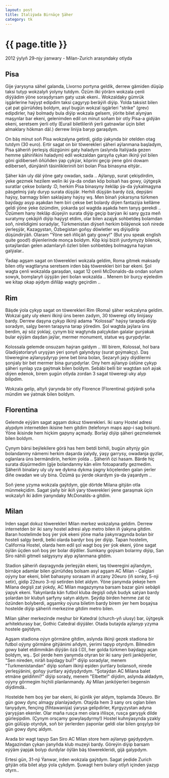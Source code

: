 ```yaml
---
layout: post
title: Italiýada Birnäçe Şäher
category: tk
---
```


{{ page.title }}
================

<p class="meta">2012 ýylyň 29-njy ýanwary - Milan-Zurich arasyndaky otlyda</p>

Pisa
----

Gije ýarysyna sähel galanda, Livorno portyna geldik, derrew gämiden düşüp taksi
tutyp wokzalyň ýolyny tutdym. Özüm ilki ýörärn wokzala çenli diýýädim ýöne
soraşdyrsam gaty uzak ekeni.. Wokzaldaky gümrük işgärlerine haýyşt edipdim taksi
çagyryp beräýiň diýip. Ýolda taksist bilen çat pat gürrüňdeş boldym, asyl bugün
wokzal işgärleri "strike" (grev) edipdirler, haý bolmady bula diýip wokzala
gelsem, ýörite bilet alynýan maşynlar bar ekeni, gelenimden edil on minut soňam
bir otly Pisa-a gidýän ekeni, seretsem ýerli otly (Eurail biletlileriň ýerli
gatnawlar üçin bilet almaklary hökman däl.) derrew liniýa baryp garaşdym.

On bäş minut soň Pisa wokzalyna getirdi, gidip ýakynda bir otelden otag tutdym
(30 euro).  Ertir sagat on bir töwerekleri şäheri aýlanmana başladym, Pisa
şäheriň ýerleşiş düzgünini gaty haladym (aslynda Italiýada gezen hemme
şähiriňkini haladym) edil wokzaldan garşyňa çykan ilkinji ýol bilen göni
gidiberseň öňüňden ýap çykýar, köprini geçip ýene göni dowam ediberseň, dünýäniň
täsinlikleriniň biri bolan Pisa binasyna eltýär..

Şäher kän uly däl ýöne gaty owadan, sada .. Aýlanyp, surat çekişdirdim, ýeke
gezmek hezilem welin iki ýa-da ondan köp bolsaň has gowy, üýtgeşik suratlar
çekse bolardy :D, herkim Pisa binasyny itekläp ýa-da ýykalmagyna päsgelmiş ýaly
duryp surata düşýär. Herhili düşýän bardy özä, depýäni haýsy, barmagy bilen
saklaýany haýsy wş. Men binaň ýokarsyna türkmen baýdagy asyp aşakdan hem biri
çekse bet bolardy diýen fantaziýa kelläme geldi ýöne ýeke özümdim, ýokarda şol
wagtda aşakda hem tanyş gerekdi .. Özümem hany itekläp düşeýin surata diýip
geçip barýan iki sany gyza meň suratymy çekäýiň diýip haýyşt etdim, olar bilen
azajyk sohbetdeş bolamdan soň, nirelidigimi soradylar, Türkmenistan diýseň
herkim biläýenok soň nirede ýerleşýär, Kazagystan, Özbegistan goňşy döwletler wş
diýişdirip düşündirýäň. Olaram "Ýöne seň iňliçäň gaty gowy!" (But you speak
english quite good!) diýenlerinde monça boldym.  Köp kişi biziň ýurdymyzy
bilenok, şotaýlardan gelen adamlaryň özleri bilen sohbetdeş bolmagyna haýran
galýalar..

Ýadap agşam sagat on töwerekleri wokzala geldim, Roma gitmek maksady bilen otly
wagtlaryna seretsem irden bäş töwerekleri biri bar ekeni. Şol wagta çenli
wokzalda garaşdan, sagat 12 çenli McDonalds-da ondan soňam sowyk, bomşlaryň
üýşýän ýeri bolan wokzalda .. Menem bir burçy eýeledim we kitap okap aýdym
diňläp wagty geçirdim ..

Rim
----

Bäşde ýola çykyp sagat on töwerekleri Rim (Roma) şäher wokzalyna geldim. Wokzal
gaty uly ekeni ilkinji üns beren zadym, 30 töweregi otly liniýasy bardy. Derrew
daşyna çykyp ilkinji adama "Kolossal" haýsy tarapda diýip soradym, salgy beren
tarapyna tarap ýöredim. Şol wagtda jaýlara üns berdim, aý söz ýoklaý, çynym biz
wagtynda palçykdan galalar gurýakak bular eýýäm daşdan jaýlar, mermer monument,
statue wş gurypdyrlar.

Kolossala gelemde onsuzam haýran galdym .. Wi birem, Kolossal, hol bara
Gladiýatorlaryň uryşýan ýeri şonyň galyndysy (surat goýmakçy). Daş töweregine
aýlanyşdyryp ýene bet bina bolan, Sezaryň jaýy diýdilermi şonýaly bir bet mermer
bina gurypdyrlar. Ony hem aýlanyp üstüne çykyp şäheri synlap yza gaýtmak bilen
boldym. Sebäbi belli bir wagtdan soň aýak diýen edenok, birem şugün otlyda
zordan 3 sagat töweregi uky alyp bilipdim.

Wokzala gelip, altyň ýarynda bir otly Florence (Florentina) gidýärdi şoňa mündim
we ýatmak bilen boldym.

Florentina
----------

Gelemde eýýäm sagat agşam dokuz töwerekleri. Iki sany Hostel adresi alypdym
internetden ikisine hem gitdim (telefonyn maps app-i sag bolsyn). Ýöne ikisinde
hem hiçkim gapyny açmady. Borlaý diýip şäheri gezmelemek bilen boldym.

Çynym bärsi beýlekilere görä has hem betdi birhili, bugün altynjy gün bolandanmy
nämemi herkim daşarda ýalydy, ýaşy garrysy, owadanja gyzlar, oglanlara üns
bermändirin, herkim ýolda .. Şäheriň özi hasam.  Bärde hiç surata düşürmedim
(gije bolandanmy kän elim fotoaparatly gezmedim. Şäheriň binalary uly uly we
dykma dykma ýagny köçelerden galan ýerler diňe owadan we uly bina. Özümä şu
ýerde okardym ýa-da ýaşardym ..

Soň ýene yzyma wokzala gaýtdym, gije dörtde Milana gitýän otla münmekçidim.
Sagat ýaňy bir ikiň ýary töwerekleri ýene garaşmak üçin wokzalyň iki ädim
ýanyndaky McDonalds-a gitdim.

Milan
------

Irden sagat dokuz töwerekleri Milan merkez wokzalyna geldim. Derrew internetden
bir iki sany hostel adresi alyp metro bilen iň ýakyna gitdim. Baran hostelimde
boş ýer ýok ekeni ýöne maňa ýakynragynda bolan bir hosteli salgy berdi, belki
olarda bardyr boş ýer diýip. Tapan hostelim, California Hostel, olarda hem edil
şol wagt boş ýer ýok ekeni, ýöne sagat öýlän üçden soň boş ýer bolar diýdiler.
Sumkany goýsam bolarmy diýip, San Siro nähili gitmeli salgysyny alyp aýlanmana
gitdim.

Stadion şäheriň daşragynda ýerleşýän ekeni, taş töweregini aýlandym, birnäçe
adamlar bilen gürrüňdeş bolsam asyl agşam AC Milan - Caiglari oýyny bar ekeni,
bilet bahasyny sorasam iň arzany 20euro (iň sonky, 5-nji setir), gidip 22euro
3-nji setirden bilet aldym. Ýöne ýanymda ýekeje hem Milana degişli zat ýokdy, AC
Milan magazynyna barsam bazar güni sebäpli ýapyk ekeni. Ýakynlarda kän futbol
kluba degişli odyk budyk satýan bardy şolardan bir klubyň şarfyny satyn aldym.
Şeýdip birden hemme zat öz özünden bolyberdi, agşamky oýuna biletim bardy birem
ýer hem boşaýsa hostelde diýip şäheriň merkezine gitdim metro bilen.

Milan şäher merkezinde meşhur bir Katedral (church-yň ulusy) bar, üýtgeşik
arhitekturasy bar, Gothic Catedral diýýäler. Otada butaýda aýlanyp yzyma hostele
gaýtdym.

Agşam stadiona oýyn görmäne gitdim, aslynda ilkinji gezek stadiona bir futbol
oýyny görmäne gitýänimi aňdym, ýerimi tapyp otyrdym. Bilmedim gowy balet
etdimmikän diýýän özä (:D), her golda türkmen baýdagy açan boldym, wş.. Şol
ýerde hem ýanymda otyran bir iki sany ýerli janköýerler, "Sen nireden, niräň
baýdagy bul?" diýip soradylar, menem "Turkmenistandan" diýip soňam ilkinji
eşiden ýurtlary bolansoň, nirede ýerleşýänini, goňşy ýurtlary aýdyşdyrdym.
"Şotaýdan AC Milana balet etmäne geldiňmi?" diýip sorady, menem "Elbette!"
diýdim, aslynda aldadym, oýyny görmegim hiçhili planlanmandy. Aý Milan
janköýerleri begensin diýdimdä..

Hostelde hem boş ýer bar ekeni, iki günlik ýer aldym, toplamda 30euro. Bir gün
gowy dynç almagy planlaýadym.  Otaýda hem 3 sany ors oglan bilen tanyşdym,
fençing (fihtawaniýa) ýaryşa gelipdirler, Kyrgyzystan adyna ýaryşýan ekenler.
Olar maňa rusça men olara iňlisçe, rusça garyşyk dilde gürleşipdim. (Çynym
orsçamy gowylaşdyrmy!) Hostel kuhnýasynda yzakly gün gülüşip otyrdyk, soň bir
ýerlerden ýaponlar geldi olar bilen goşylyp bir gün gowy dynç aldym.

Arada bir wagt tapyp San Siro AC Milan store hem aýlanyp gaýdypdym. Magazindan
çykan ýanyňda klub muzeýi bardy. Göreýin diýip barsam eýýäm ýapjak bolyp
durdylar öýlän bäş töwerekleridi, gijä galypdym.

Ertesi gün, 31-nji Ýanwar, irden wokzala gaýtdym. Sagat ýedide Zurich gitýän
otla bilet alyp ýola çykdym.  Şuwagt hem bulary otlyň içinden ýazyp otyrn..
